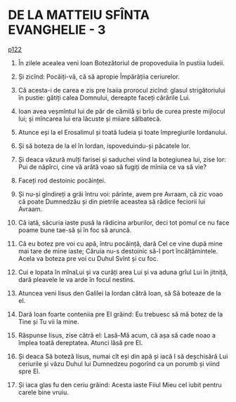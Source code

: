 # DE LA MATTEIU SFÎNTA EVANGHELIE - 3
[p122](src/p122.jpg)
<!-- CAP. 3 1. Ion propoveduiaște. 4. Veșmîntul și hrana lui. 5. Botează. 8. Rodul pocăinței. 10. Săcurea la rădăcină. Lopata și pleavele. 13. Hristos Să boteză de la Ioan. -->

1. În zilele acealea veni Ioan Botezătoriul de propoveduiia în pustiia Iudeii.

2. Și zicînd: Pocăiți-vă, că să apropie Împărățiia ceriurelor.

3. Că acesta-i de carea e zis pre Isaiia prorocul zicînd: glasul strigătoriului în pustie: gătiți calea Domnului, dereapte faceți cărările Lui.

4. Ioan avea veșmîntul lui de păr de cămilă și brîu de curea preste mijlocul lui; și mîncarea lui era lăcuste și miiare sălbatecă.

5. Atunce eși la el Erosalimul și toată Iudeia și toate împregiurile Iordanului.

6. Și să boteza de la el în Iordan, ispoveduindu-și păcatele lor.

7. Și deaca văzură mulți farisei și saduchei viind la botegiunea lui, zise lor: Pui de năpîrci, cine vă arătă voao să fugiți de mîniia ce va să vie?

8. Faceți rod destoinic pocăinței.

9. Și nu-și gîndireți a grăi întru voi: părinte, avem pre Avraam, că zic voao că poate Dumnedzău și din pietrile aceastea să rădice feciorii lui Avraam.

10. Că iată, săcuria iaste pusă la rădicina arburilor, deci tot pomul ce nu face poame bune tae-să și în foc să aruncă.

11. Că eu botez pre voi cu apă, întru pocăință, dară Cel ce vine după mine mai tare de mine iaste; Căruia nu-s destoinic să-I port încălțămintele. Acela va boteza pre voi cu Duhul Svînt și cu foc.

12. Cui e lopata în mînaLui și va curăți area Lui și va aduna grîul Lui în jitniță, dară pleavele le va arde în focul nestins.

13. Atuncea veni Iisus den Galilei la Iordan cătră Ioan, să Să boteaze de la el.

14. Dară Ioan foarte conteniia pre El grăind: Eu trebuesc să mă botez de la Tine și Tu vii la mine.

15. Răspunse Iisus, zise cătră el: Lasă-Mă acum, că așa să cade noao a împlea toată dereptatea. Atunci lăsă pre El.

16. Și deaca Să boteză Iisus, numai cît eși din apă și iacă I să deșchisără Lui ceriurile și văzu Duhul lui Dumnedzeu pogorînd ca un porumb și viind spre El.

17. Și iaca glas fu den ceriu grăind: Acesta iaste Fiiul Mieu cel iubit pentru carele bine vruiu.